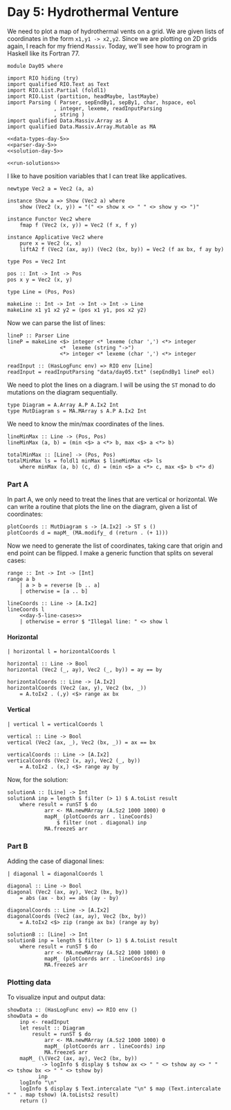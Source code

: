 # Day 5: Hydrothermal Venture
We need to plot a map of hydrothermal vents on a grid. We are given lists of coordinates in the form `x1,y1 -> x2,y2`. Since we are plotting on 2D grids again, I reach for my friend `Massiv`. Today, we'll see how to program in Haskell like its Fortran 77.

``` {.haskell file=app/Day05.hs}
module Day05 where

import RIO hiding (try)
import qualified RIO.Text as Text
import RIO.List.Partial (foldl1)
import RIO.List (partition, headMaybe, lastMaybe)
import Parsing ( Parser, sepEndBy1, sepBy1, char, hspace, eol
               , integer, lexeme, readInputParsing
               , string )
import qualified Data.Massiv.Array as A
import qualified Data.Massiv.Array.Mutable as MA

<<data-types-day-5>>
<<parser-day-5>>
<<solution-day-5>>

<<run-solutions>>
```

I like to have position variables that I can treat like applicatives.

``` {.haskell #data-types-day-5}
newtype Vec2 a = Vec2 (a, a)

instance Show a => Show (Vec2 a) where
    show (Vec2 (x, y)) = "(" <> show x <> " " <> show y <> ")"

instance Functor Vec2 where
    fmap f (Vec2 (x, y)) = Vec2 (f x, f y)

instance Applicative Vec2 where
    pure x = Vec2 (x, x)
    liftA2 f (Vec2 (ax, ay)) (Vec2 (bx, by)) = Vec2 (f ax bx, f ay by)

type Pos = Vec2 Int

pos :: Int -> Int -> Pos
pos x y = Vec2 (x, y)

type Line = (Pos, Pos)

makeLine :: Int -> Int -> Int -> Int -> Line
makeLine x1 y1 x2 y2 = (pos x1 y1, pos x2 y2)
```

Now we can parse the list of lines:

``` {.haskell #parser-day-5}
lineP :: Parser Line
lineP = makeLine <$> integer <* lexeme (char ',') <*> integer
                 <*  lexeme (string "->")
                 <*> integer <* lexeme (char ',') <*> integer

readInput :: (HasLogFunc env) => RIO env [Line]
readInput = readInputParsing "data/day05.txt" (sepEndBy1 lineP eol)
```

We need to plot the lines on a diagram. I will be using the `ST` monad to do mutations on the diagram sequentially.

``` {.haskell #data-types-day-5}
type Diagram = A.Array A.P A.Ix2 Int
type MutDiagram s = MA.MArray s A.P A.Ix2 Int
```

We need to know the min/max coordinates of the lines.

``` {.haskell #solution-day-5}
lineMinMax :: Line -> (Pos, Pos)
lineMinMax (a, b) = (min <$> a <*> b, max <$> a <*> b)

totalMinMax :: [Line] -> (Pos, Pos)
totalMinMax ls = foldl1 minMax $ lineMinMax <$> ls
    where minMax (a, b) (c, d) = (min <$> a <*> c, max <$> b <*> d)
```

### Part A
In part A, we only need to treat the lines that are vertical or horizontal. We can write a routine that plots the line on the diagram, given a list of coordinates:

``` {.haskell #solution-day-5}
plotCoords :: MutDiagram s -> [A.Ix2] -> ST s ()
plotCoords d = mapM_ (MA.modify_ d (return . (+ 1)))
```

Now we need to generate the list of coordinates, taking care that origin and end point can be flipped. I make a generic function that splits on several cases:

``` {.haskell #solution-day-5}
range :: Int -> Int -> [Int]
range a b
    | a > b = reverse [b .. a]
    | otherwise = [a .. b]

lineCoords :: Line -> [A.Ix2]
lineCoords l
    <<day-5-line-cases>>
    | otherwise = error $ "Illegal line: " <> show l
```

#### Horizontal
``` {.haskell #day-5-line-cases}
| horizontal l = horizontalCoords l
```

``` {.haskell #solution-day-5}
horizontal :: Line -> Bool
horizontal (Vec2 (_, ay), Vec2 (_, by)) = ay == by

horizontalCoords :: Line -> [A.Ix2]
horizontalCoords (Vec2 (ax, y), Vec2 (bx, _))
    = A.toIx2 . (,y) <$> range ax bx
```

#### Vertical
``` {.haskell #day-5-line-cases}
| vertical l = verticalCoords l
```

``` {.haskell #solution-day-5}
vertical :: Line -> Bool
vertical (Vec2 (ax, _), Vec2 (bx, _)) = ax == bx

verticalCoords :: Line -> [A.Ix2]
verticalCoords (Vec2 (x, ay), Vec2 (_, by))
    = A.toIx2 . (x,) <$> range ay by
```

Now, for the solution:

``` {.haskell #solution-day-5}
solutionA :: [Line] -> Int
solutionA inp = length $ filter (> 1) $ A.toList result
    where result = runST $ do
            arr <- MA.newMArray (A.Sz2 1000 1000) 0
            mapM_ (plotCoords arr . lineCoords)
                $ filter (not . diagonal) inp
            MA.freezeS arr
```

### Part B
Adding the case of diagonal lines:
``` {.haskell #day-5-line-cases}
| diagonal l = diagonalCoords l
```

``` {.haskell #solution-day-5}
diagonal :: Line -> Bool
diagonal (Vec2 (ax, ay), Vec2 (bx, by))
    = abs (ax - bx) == abs (ay - by)

diagonalCoords :: Line -> [A.Ix2]
diagonalCoords (Vec2 (ax, ay), Vec2 (bx, by))
    = A.toIx2 <$> zip (range ax bx) (range ay by)

solutionB :: [Line] -> Int
solutionB inp = length $ filter (> 1) $ A.toList result
    where result = runST $ do
            arr <- MA.newMArray (A.Sz2 1000 1000) 0
            mapM_ (plotCoords arr . lineCoords) inp
            MA.freezeS arr
```

### Plotting data
To visualize input and output data:

``` {.haskell #show-data}
showData :: (HasLogFunc env) => RIO env ()
showData = do
    inp <- readInput
    let result :: Diagram
        result = runST $ do
            arr <- MA.newMArray (A.Sz2 1000 1000) 0
            mapM_ (plotCoords arr . lineCoords) inp
            MA.freezeS arr
    mapM_ (\(Vec2 (ax, ay), Vec2 (bx, by))
           -> logInfo $ display $ tshow ax <> " " <> tshow ay <> " " <> tshow bx <> " " <> tshow by)
          inp
    logInfo "\n"
    logInfo $ display $ Text.intercalate "\n" $ map (Text.intercalate " " . map tshow) (A.toLists2 result)
    return ()
```

